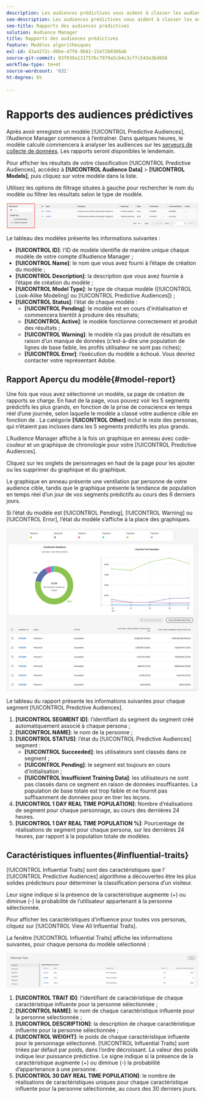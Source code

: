 ```yaml
---
description: Les audiences prédictives vous aident à classer les audiences inconnues en personas distinctes en temps réel à l’aide de la science des données.
seo-description: Les audiences prédictives vous aident à classer les audiences inconnues en personas distinctes en temps réel à l’aide de la science des données.
seo-title: Rapports des audiences prédictives
solution: Audience Manager
title: Rapports des audiences prédictives
feature: Modèles algorithmiques
exl-id: 43a4272c-d9be-47f6-9b81-15472b0366ab
source-git-commit: 03f039a1317576c7979a5cb4c3cffc543e3bd656
workflow-type: tm+mt
source-wordcount: '631'
ht-degree: 6%

---
```


# Rapports des audiences prédictives

Après avoir enregistré un modèle [!UICONTROL Predictive Audiences], l’Audience Manager commence à l’entraîner. Dans quelques heures, le modèle calculé commencera à analyser les audiences sur les [serveurs de collecte de données](https://docs.adobe.com/content/help/en/audience-manager/user-guide/reference/system-components/components-data-collection.html#dcs-pcs). Les rapports seront disponibles le lendemain.

Pour afficher les résultats de votre classification [!UICONTROL Predictive Audiences], accédez à **[!UICONTROL Audience Data]** > **[!UICONTROL Models]**, puis cliquez sur votre modèle dans la liste.

Utilisez les options de filtrage situées à gauche pour rechercher le nom du modèle ou filtrer les résultats selon le type de modèle.

![predictive-audiences-filter](assets/predictive-audiences-filter-models.png)

Le tableau des modèles présente les informations suivantes :

* **[!UICONTROL ID]**: l’ID de modèle identifie de manière unique chaque modèle de votre compte d’Audience Manager ;
* **[!UICONTROL Name]**: le nom que vous avez fourni à l’étape de création du modèle ;
* **[!UICONTROL Description]**: la description que vous avez fournie à l’étape de création du modèle ;
* **[!UICONTROL Model Type]**: le type de chaque modèle ([!UICONTROL Look-Alike Modeling]  ou  [!UICONTROL Predictive Audiences]) ;
* **[!UICONTROL Status]**: l’état de chaque modèle :
   * **[!UICONTROL Pending]**: le modèle est en cours d&#39;initialisation et commencera bientôt à produire des résultats;
   * **[!UICONTROL Active]**: le modèle fonctionne correctement et produit des résultats ;
   * **[!UICONTROL Warning]**: le modèle n’a pas produit de résultats en raison d’un manque de données (c’est-à-dire une population de lignes de base faible, les profils utilisateur ne sont pas riches);
   * **[!UICONTROL Error]**: l’exécution du modèle a échoué. Vous devriez contacter votre représentant Adobe.

## Rapport Aperçu du modèle{#model-report}

Une fois que vous avez sélectionné un modèle, sa page de création de rapports se charge. En haut de la page, vous pouvez voir les 5 segments prédictifs les plus grands, en fonction de la prise de conscience en temps réel d’une journée, selon laquelle le modèle a classé votre audience cible en fonction de . La catégorie **[!UICONTROL Other]** inclut le reste des personas, qui n’étaient pas incluses dans les 5 segments prédictifs les plus grands.

L’Audience Manager affiche à la fois un graphique en anneau avec code-couleur et un graphique de chronologie pour votre [!UICONTROL Predictive Audiences].

Cliquez sur les onglets de personnages en haut de la page pour les ajouter ou les supprimer du graphique et du graphique.

Le graphique en anneau présente une ventilation par personne de votre audience cible, tandis que le graphique présente la tendance de population en temps réel d’un jour de vos segments prédictifs au cours des 6 derniers jours.

Si l’état du modèle est [!UICONTROL Pending], [!UICONTROL Warning] ou [!UICONTROL Error], l’état du modèle s’affiche à la place des graphiques.

![smart-persona-report](assets/predictive-audiences-report.png)

Le tableau du rapport présente les informations suivantes pour chaque segment [!UICONTROL Predictive Audiences].

1. **[!UICONTROL SEGMENT ID]**: l’identifiant du segment du segment créé automatiquement associé à chaque persona ;
1. **[!UICONTROL NAME]**: le nom de la personne ;
1. **[!UICONTROL STATUS]**: l’état du  [!UICONTROL Predictive Audiences] segment :
   * **[!UICONTROL Succeeded]**: les utilisateurs sont classés dans ce segment ;
   * **[!UICONTROL Pending]**: le segment est toujours en cours d’initialisation ;
   * **[!UICONTROL Insufficient Training Data]**: les utilisateurs ne sont pas classés dans ce segment en raison de données insuffisantes. La population de base totale est trop faible et ne fournit pas suffisamment de données pour en tirer les leçons.
1. **[!UICONTROL 1 DAY REAL TIME POPULATION]**: Nombre d’réalisations de segment pour chaque personnage, au cours des dernières 24 heures.
1. **[!UICONTROL 1 DAY REAL TIME POPULATION %]**: Pourcentage de réalisations de segment pour chaque persona, sur les dernières 24 heures, par rapport à la population totale de modèles.

## Caractéristiques influentes{#influential-traits}

[!UICONTROL Influential Traits] sont des caractéristiques que l’ [!UICONTROL Predictive Audiences] algorithme a découvertes être les plus solides prédicteurs pour déterminer la classification persona d’un visiteur.

Leur signe indique si la présence de la caractéristique augmente (+) ou diminue (-) la probabilité de l’utilisateur appartenant à la personne sélectionnée.

Pour afficher les caractéristiques d’influence pour toutes vos personas, cliquez sur [!UICONTROL View All Influential Traits].

La fenêtre [!UICONTROL Influential Traits] affiche les informations suivantes, pour chaque persona du modèle sélectionné :

![influence-traits](assets/predictive-audiences-influential-traits.png)

1. **[!UICONTROL TRAIT ID]**: l’identifiant de caractéristique de chaque caractéristique influente pour la personne sélectionnée ;
1. **[!UICONTROL NAME]**: le nom de chaque caractéristique influente pour la personne sélectionnée ;
1. **[!UICONTROL DESCRIPTION]**: la description de chaque caractéristique influente pour la personne sélectionnée ;
1. **[!UICONTROL WEIGHT]**: le poids de chaque caractéristique influente pour le personnage sélectionné. [!UICONTROL Influential Traits] sont triées par défaut par poids, dans l’ordre décroissant.  La valeur des poids indique leur puissance prédictive. Le signe indique si la présence de la caractéristique augmente (+) ou diminue (-) la probabilité d’appartenance à une personne.
1. **[!UICONTROL 30 DAY REAL TIME POPULATION]**: le nombre de réalisations de caractéristiques uniques pour chaque caractéristique influente pour la personne sélectionnée, au cours des 30 derniers jours.
